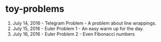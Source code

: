 # toy-problems

1. July 14, 2016 - Telegram Problem - A problem about line wrappings.
1. July 15, 2016 - Euler Problem 1 - An easy warm up for the day.
1. July 16, 2016 - Euler Problem 2 - Even Fibonacci numbers
